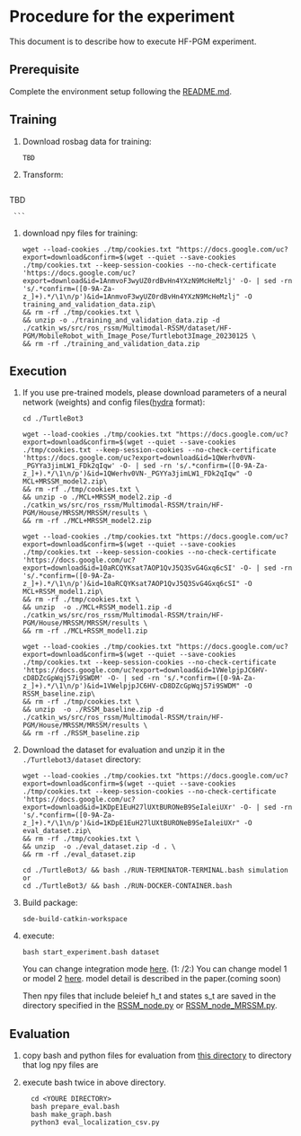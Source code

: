 # Procedure for the experiment

This document is to describe how to execute HF-PGM experiment.

## Prerequisite
Complete the environment setup following the [README.md](README.md).

## Training
1.   Download rosbag data for training:
     ```shell
     TBD

     ```
1.   Transform:
     ```shell
TBD

     ```
1.   download npy files for training:
     ```shell
     wget --load-cookies ./tmp/cookies.txt "https://docs.google.com/uc?export=download&confirm=$(wget --quiet --save-cookies ./tmp/cookies.txt --keep-session-cookies --no-check-certificate 'https://docs.google.com/uc?export=download&id=1AnmvoF3wyUZ0rdBvHn4YXzN9McHeMzlj' -O- | sed -rn 's/.*confirm=([0-9A-Za-z_]+).*/\1\n/p')&id=1AnmvoF3wyUZ0rdBvHn4YXzN9McHeMzlj" -O training_and_validation_data.zip\
     && rm -rf ./tmp/cookies.txt \
     && unzip -o ./training_and_validation_data.zip -d ./catkin_ws/src/ros_rssm/Multimodal-RSSM/dataset/HF-PGM/MobileRobot_with_Image_Pose/Turtlebot3Image_20230125 \
     && rm -rf ./training_and_validation_data.zip

     ```


## Execution
1.   If you use pre-trained models, please download parameters of a neural network (weights) and config files([hydra](https://hydra.cc/docs/intro/) format):
     ```shell
     cd ./TurtleBot3
     
     wget --load-cookies ./tmp/cookies.txt "https://docs.google.com/uc?export=download&confirm=$(wget --quiet --save-cookies ./tmp/cookies.txt --keep-session-cookies --no-check-certificate 'https://docs.google.com/uc?export=download&id=1QWerhv0VN-_PGYYa3jimLW1_FDk2qIqw' -O- | sed -rn 's/.*confirm=([0-9A-Za-z_]+).*/\1\n/p')&id=1QWerhv0VN-_PGYYa3jimLW1_FDk2qIqw" -O MCL+MRSSM_model2.zip\
     && rm -rf ./tmp/cookies.txt \
     && unzip -o ./MCL+MRSSM_model2.zip -d ./catkin_ws/src/ros_rssm/Multimodal-RSSM/train/HF-PGM/House/MRSSM/MRSSM/results \
     && rm -rf ./MCL+MRSSM_model2.zip

     wget --load-cookies ./tmp/cookies.txt "https://docs.google.com/uc?export=download&confirm=$(wget --quiet --save-cookies ./tmp/cookies.txt --keep-session-cookies --no-check-certificate 'https://docs.google.com/uc?export=download&id=10aRCQYKsat7AOP1QvJ5Q3SvG4Gxq6cSI' -O- | sed -rn 's/.*confirm=([0-9A-Za-z_]+).*/\1\n/p')&id=10aRCQYKsat7AOP1QvJ5Q3SvG4Gxq6cSI" -O MCL+RSSM_model1.zip\
     && rm -rf ./tmp/cookies.txt \
     && unzip  -o ./MCL+RSSM_model1.zip -d ./catkin_ws/src/ros_rssm/Multimodal-RSSM/train/HF-PGM/House/MRSSM/MRSSM/results \
     && rm -rf ./MCL+RSSM_model1.zip

     wget --load-cookies ./tmp/cookies.txt "https://docs.google.com/uc?export=download&confirm=$(wget --quiet --save-cookies ./tmp/cookies.txt --keep-session-cookies --no-check-certificate 'https://docs.google.com/uc?export=download&id=1VWelpjpJC6HV-cD8DZcGpWqj57i9SWDM' -O- | sed -rn 's/.*confirm=([0-9A-Za-z_]+).*/\1\n/p')&id=1VWelpjpJC6HV-cD8DZcGpWqj57i9SWDM" -O RSSM_baseline.zip\
     && rm -rf ./tmp/cookies.txt \
     && unzip  -o ./RSSM_baseline.zip -d ./catkin_ws/src/ros_rssm/Multimodal-RSSM/train/HF-PGM/House/MRSSM/MRSSM/results \
     && rm -rf ./RSSM_baseline.zip
     ```
<!--
        ```shell
        wget --no-check-certificate  'https://drive.google.com/uc?export=download&id=1QWerhv0VN-_PGYYa3jimLW1_FDk2qIqw' -O ./MCL+MRSSM_model2.zip
        ```
     The above command will not work because the file size is too large to run a google drive virus scan. 
     So bypassing virus check, referring to the following site
        https://gist.github.com/iamtekeste/3cdfd0366ebfd2c0d805?permalink_comment_id=3557609#gistcomment-3557609
        https://chadrick-kwag.net/wget-google-drive-large-files-bypassing-virus-check/
-->

  
2.   Download the dataset for evaluation and unzip it in the `./Turtlebot3/dataset` directory:
     ```shell
     wget --load-cookies ./tmp/cookies.txt "https://docs.google.com/uc?export=download&confirm=$(wget --quiet --save-cookies ./tmp/cookies.txt --keep-session-cookies --no-check-certificate 'https://docs.google.com/uc?export=download&id=1KDpE1EuH27lUXtBURONeB9SeIaleiUXr' -O- | sed -rn 's/.*confirm=([0-9A-Za-z_]+).*/\1\n/p')&id=1KDpE1EuH27lUXtBURONeB9SeIaleiUXr" -O eval_dataset.zip\
     && rm -rf ./tmp/cookies.txt \
     && unzip  -o ./eval_dataset.zip -d . \
     && rm -rf ./eval_dataset.zip
     ```


     ```shell
     cd ./TurtleBot3/ && bash ./RUN-TERMINATOR-TERMINAL.bash simulation
     or
     cd ./TurtleBot3/ && bash ./RUN-DOCKER-CONTAINER.bash
     ```
1.   Build package:

     ```shell
     sde-build-catkin-workspace
     ```

1.   execute:

     ```shell
     bash start_experiment.bash dataset
     ```
     You can change integration mode [here](https://gitlab.com/emlab/TurtleBot3/-/blob/HF-PGM_MRSSM-otake/catkin_ws/src/ros_rssm/scripts/RSSM_node_MRSSM.py#L272). (1: /2:)
     You can change model 1 or model 2 [here](https://gitlab.com/emlab/TurtleBot3/-/blob/HF-PGM_MRSSM-otake/catkin_ws/src/ros_rssm/launch/rssm_amcl.launch#L12). model detail is described in the paper.(coming soon)


     Then npy files that include beleief h_t and states s_t are saved in the directory specified in the [RSSM_node.py](https://gitlab.com/emlab/TurtleBot3/-/blob/HF-PGM_MRSSM-otake/catkin_ws/src/ros_rssm/scripts/RSSM_node.py#L93) or [RSSM_node_MRSSM.py](https://gitlab.com/emlab/TurtleBot3/-/blob/HF-PGM_MRSSM-otake/catkin_ws/src/ros_rssm/scripts/RSSM_node_MRSSM.py#L104).

## Evaluation
1.   copy bash and python files for evaluation from [this directory](https://gitlab.com/emlab/TurtleBot3/-/tree/HF-PGM_MRSSM-otake/ex_data/JSAI/log_model2_particle_dataset) to directory  that log npy files are
1.   execute bash twice in above directory.

     ```shell
       cd <YOURE DIRECTORY>
       bash prepare_eval.bash
       bash make_graph.bash 
       python3 eval_localization_csv.py
     ```
